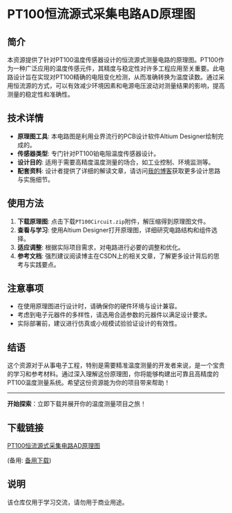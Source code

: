 # PT100恒流源式采集电路AD原理图

## 简介

本资源提供了针对PT100温度传感器设计的恒流源式测量电路的原理图。PT100作为一种广泛应用的温度传感元件，其精度与稳定性对许多工程应用至关重要。此电路设计旨在实现对PT100精确的电阻变化检测，从而准确转换为温度读数。通过采用恒流源的方式，可以有效减少环境因素和电源电压波动对测量结果的影响，提高测量的稳定性和准确性。

## 技术详情

- **原理图工具**: 本电路图是利用业界流行的PCB设计软件Altium Designer绘制完成的。
- **传感器类型**: 专门针对PT100铂电阻温度传感器设计。
- **设计目的**: 适用于需要高精度温度测量的场合，如工业控制、环境监测等。
- **配套资料**: 设计者提供了详细的解读文章，请访问[我的博客](https://blog.csdn.net/jaysur/article/details/101284413)获取更多设计思路与实施细节。

## 使用方法

1. **下载原理图**: 点击下载`PT100Circuit.zip`附件，解压缩得到原理图文件。
2. **查看与学习**: 使用Altium Designer打开原理图，详细研究电路结构和组件选择。
3. **适应调整**: 根据实际项目需求，对电路进行必要的调整和优化。
4. **参考文档**: 强烈建议阅读博主在CSDN上的相关文章，了解更多设计背后的思考与实践要点。

## 注意事项

- 在使用原理图进行设计时，请确保你的硬件环境与设计兼容。
- 考虑到电子元器件的多样性，请选用合适参数的元器件以满足设计要求。
- 实际部署前，建议进行仿真或小规模试验验证设计的有效性。

## 结语

这个资源对于从事电子工程，特别是需要精准温度测量的开发者来说，是一个宝贵的学习和参考材料。通过深入理解这份原理图，你将能够构建出可靠且高精度的PT100温度测量系统。希望这份资源能为你的项目带来帮助！

---

**开始探索**：立即下载并展开你的温度测量项目之旅！

## 下载链接
[PT100恒流源式采集电路AD原理图](https://pan.quark.cn/s/621c2f05e575) 

(备用: [备用下载](https://pan.baidu.com/s/16fnFCcXFymsWjQwrO8KFPQ?pwd=1234))

## 说明

该仓库仅用于学习交流，请勿用于商业用途。
